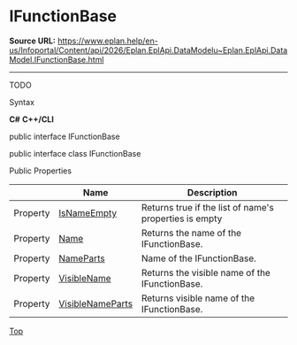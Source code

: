 # IFunctionBase

**Source URL:** https://www.eplan.help/en-us/Infoportal/Content/api/2026/Eplan.EplApi.DataModelu~Eplan.EplApi.DataModel.IFunctionBase.html

---

TODO

Syntax

**C#**
**C++/CLI**


public interface IFunctionBase

public interface class IFunctionBase

Public Properties

|  | Name | Description |
| --- | --- | --- |
| Property | [IsNameEmpty](Eplan.EplApi.DataModelu~Eplan.EplApi.DataModel.IFunctionBase~IsNameEmpty.html) | Returns true if the list of name's properties is empty |
| Property | [Name](Eplan.EplApi.DataModelu~Eplan.EplApi.DataModel.IFunctionBase~Name.html) | Returns the name of the IFunctionBase. |
| Property | [NameParts](Eplan.EplApi.DataModelu~Eplan.EplApi.DataModel.IFunctionBase~NameParts.html) | Name of the IFunctionBase. |
| Property | [VisibleName](Eplan.EplApi.DataModelu~Eplan.EplApi.DataModel.IFunctionBase~VisibleName.html) | Returns the visible name of the IFunctionBase. |
| Property | [VisibleNameParts](Eplan.EplApi.DataModelu~Eplan.EplApi.DataModel.IFunctionBase~VisibleNameParts.html) | Returns visible name of the IFunctionBase. |

[Top](#top)
